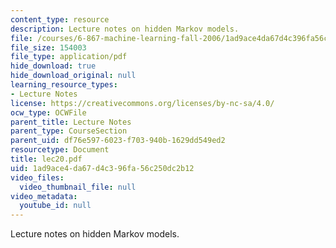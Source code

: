 ```yaml
---
content_type: resource
description: Lecture notes on hidden Markov models.
file: /courses/6-867-machine-learning-fall-2006/1ad9ace4da67d4c396fa56c250dc2b12_lec20.pdf
file_size: 154003
file_type: application/pdf
hide_download: true
hide_download_original: null
learning_resource_types:
- Lecture Notes
license: https://creativecommons.org/licenses/by-nc-sa/4.0/
ocw_type: OCWFile
parent_title: Lecture Notes
parent_type: CourseSection
parent_uid: df76e597-6023-f703-940b-1629dd549ed2
resourcetype: Document
title: lec20.pdf
uid: 1ad9ace4-da67-d4c3-96fa-56c250dc2b12
video_files:
  video_thumbnail_file: null
video_metadata:
  youtube_id: null
---
```

Lecture notes on hidden Markov models.